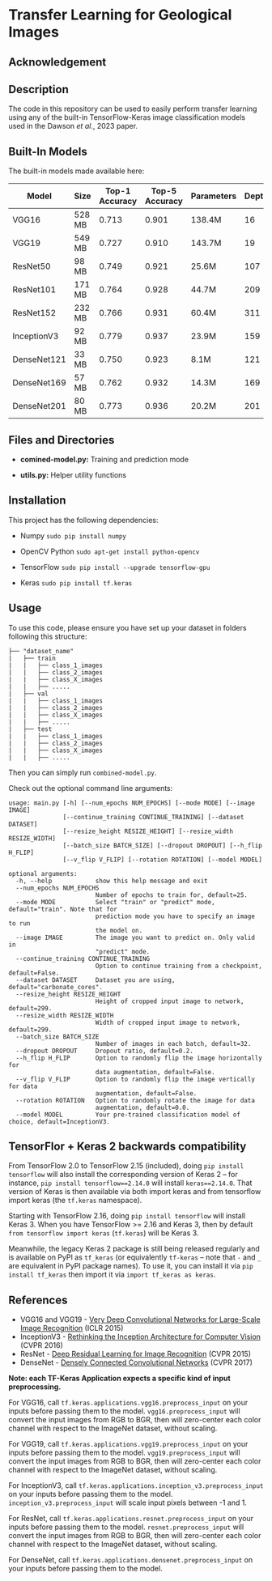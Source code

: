 # Transfer Learning for Geological Images

## Acknowledgement

## Description
The code in this repository can be used to easily perform transfer learning using any of the built-in TensorFlow-Keras image classification models used in the Dawson *et al*., 2023 paper. 

## Built-In Models
The built-in models made available here:

| Model  | Size  |  Top-1 Accuracy  |  Top-5 Accuracy  |  Parameters  |  Depth  |
| -------------     | ------------- | -------------| ------------- | ------------- | ------------- |
| VGG16    | 528 MB    |  0.713    | 0.901    | 138.4M    | 16    |
| VGG19    | 549 MB    |  0.727    | 0.910    | 143.7M    | 19    |
| ResNet50    |  98 MB    | 0.749    | 0.921    | 25.6M   |  107    |
| ResNet101    |  171 MB    | 0.764   | 0.928    | 44.7M     | 209    |
| ResNet152    | 232 MB    | 0.766   | 0.931    | 60.4M    |  311    |
| InceptionV3    | 92 MB    | 0.779    | 0.937    | 23.9M    |  159    |
| DenseNet121    | 33 MB    | 0.750    | 0.923    | 8.1M    | 121    |
| DenseNet169    | 57 MB    | 0.762    | 0.932    | 14.3M    |  169    |
| DenseNet201    | 80 MB    | 0.773    | 0.936    | 20.2M    |  201    |


## Files and Directories


- **comined-model.py:** Training and prediction mode

- **utils.py:** Helper utility functions


## Installation
This project has the following dependencies:

- Numpy `sudo pip install numpy`

- OpenCV Python `sudo apt-get install python-opencv`

- TensorFlow `sudo pip install --upgrade tensorflow-gpu`

- Keras `sudo pip install tf.keras` 

## Usage
To use this code, please ensure you have set up your dataset in folders following this structure:

    ├── "dataset_name"                   
    |   ├── train
    |   |   ├── class_1_images
    |   |   ├── class_2_images
    |   |   ├── class_X_images
    |   |   ├── .....
    |   ├── val
    |   |   ├── class_1_images
    |   |   ├── class_2_images
    |   |   ├── class_X_images
    |   |   ├── .....
    |   ├── test
    |   |   ├── class_1_images
    |   |   ├── class_2_images
    |   |   ├── class_X_images
    |   |   ├── .....

Then you can simply run `combined-model.py`. 

Check out the optional command line arguments:

```
usage: main.py [-h] [--num_epochs NUM_EPOCHS] [--mode MODE] [--image IMAGE]
               [--continue_training CONTINUE_TRAINING] [--dataset DATASET]
               [--resize_height RESIZE_HEIGHT] [--resize_width RESIZE_WIDTH]
               [--batch_size BATCH_SIZE] [--dropout DROPOUT] [--h_flip H_FLIP]
               [--v_flip V_FLIP] [--rotation ROTATION] [--model MODEL]

optional arguments:
  -h, --help            show this help message and exit
  --num_epochs NUM_EPOCHS
                        Number of epochs to train for, default=25.
  --mode MODE           Select "train" or "predict" mode, default="train". Note that for
                        prediction mode you have to specify an image to run
                        the model on.
  --image IMAGE         The image you want to predict on. Only valid in
                        "predict" mode.
  --continue_training CONTINUE_TRAINING
                        Option to continue training from a checkpoint, default=False.
  --dataset DATASET     Dataset you are using, default="carbonate_cores".
  --resize_height RESIZE_HEIGHT
                        Height of cropped input image to network, default=299.
  --resize_width RESIZE_WIDTH
                        Width of cropped input image to network, default=299. 
  --batch_size BATCH_SIZE
                        Number of images in each batch, default=32.
  --dropout DROPOUT     Dropout ratio, default=0.2.
  --h_flip H_FLIP       Option to randomly flip the image horizontally for
                        data augmentation, default=False.
  --v_flip V_FLIP       Option to randomly flip the image vertically for data
                        augmentation, default=False.
  --rotation ROTATION   Option to randomly rotate the image for data
                        augmentation, default=0.0.
  --model MODEL         Your pre-trained classification model of choice, default=InceptionV3.

```

## TensorFlor + Keras 2 backwards compatibility

From TensorFlow 2.0 to TensorFlow 2.15 (included), doing `pip install tensorflow` will also install the corresponding version of Keras 2 – for instance, `pip install tensorflow==2.14.0` will install `keras==2.14.0`. That version of Keras is then available via both import keras and from tensorflow import keras (the `tf.keras` namespace).

Starting with TensorFlow 2.16, doing `pip install tensorflow` will install Keras 3. When you have TensorFlow >= 2.16 and Keras 3, then by default `from tensorflow import keras` (`tf.keras`) will be Keras 3.

Meanwhile, the legacy Keras 2 package is still being released regularly and is available on PyPI as `tf_keras` (or equivalently `tf-keras` – note that `-` and `_` are equivalent in PyPI package names). To use it, you can install it via `pip install tf_keras` then import it via `import tf_keras as keras`.

## References

* VGG16 and VGG19 - [Very Deep Convolutional Networks for Large-Scale Image Recognition](https://arxiv.org/abs/1409.1556) (ICLR 2015)
* InceptionV3 - [Rethinking the Inception Architecture for Computer Vision](https://arxiv.org/abs/1512.00567) (CVPR 2016)
* ResNet - [Deep Residual Learning for Image Recognition](https://arxiv.org/abs/1512.03385) (CVPR 2015)
* DenseNet - [Densely Connected Convolutional Networks](https://arxiv.org/abs/1608.06993) (CVPR 2017)

**Note: each TF-Keras Application expects a specific kind of input preprocessing.**

For VGG16, call `tf.keras.applications.vgg16.preprocess_input` on your inputs before passing them to the model. `vgg16.preprocess_input` will convert the input images from RGB to BGR, then will zero-center each color channel with respect to the ImageNet dataset, without scaling.

For VGG19, call `tf.keras.applications.vgg19.preprocess_input` on your inputs before passing them to the model. `vgg19.preprocess_input` will convert the input images from RGB to BGR, then will zero-center each color channel with respect to the ImageNet dataset, without scaling.

For InceptionV3, call `tf.keras.applications.inception_v3.preprocess_input` on your inputs before passing them to the model. `inception_v3.preprocess_input` will scale input pixels between -1 and 1.

For ResNet, call `tf.keras.applications.resnet.preprocess_input` on your inputs before passing them to the model. `resnet.preprocess_input` will convert the input images from RGB to BGR, then will zero-center each color channel with respect to the ImageNet dataset, without scaling.

For DenseNet, call `tf.keras.applications.densenet.preprocess_input` on your inputs before passing them to the model.